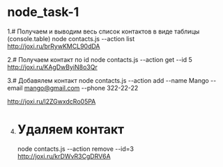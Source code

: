 # node_task-1

1.# Получаем и выводим весь список контактов в виде таблицы (console.table)
node contacts.js --action list
http://joxi.ru/brRywKMCL90dDA

2.# Получаем контакт по id
node contacts.js --action get --id 5
http://joxi.ru/KAgDwByiN8o3Qr

3.# Добавялем контакт
node contacts.js --action add --name Mango --email mango@gmail.com --phone 322-22-22

http://joxi.ru/l2ZGwxdcRo05PA

4. # Удаляем контакт
   node contacts.js --action remove --id=3
   http://joxi.ru/krDWvR3CgDRV6A
